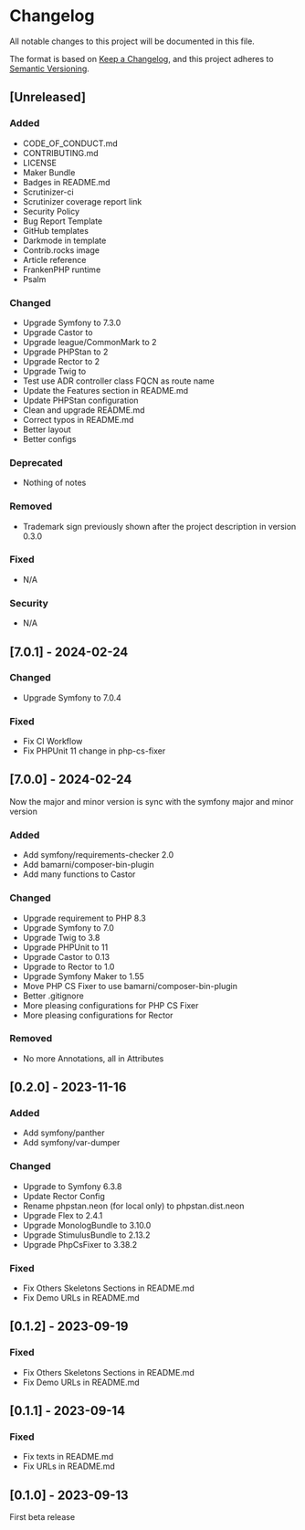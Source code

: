 # Changelog

All notable changes to this project will be documented in this file.

The format is based on [Keep a Changelog](https://keepachangelog.com/en/1.1.0/),
and this project adheres to [Semantic Versioning](https://semver.org/spec/v2.0.0.html).

## [Unreleased]

### Added

- CODE_OF_CONDUCT.md
- CONTRIBUTING.md
- LICENSE
- Maker Bundle
- Badges in README.md
- Scrutinizer-ci
- Scrutinizer coverage report link
- Security Policy
- Bug Report Template
- GitHub templates
- Darkmode in template
- Contrib.rocks image
- Article reference
- FrankenPHP runtime
- Psalm

### Changed

- Upgrade Symfony to 7.3.0
- Upgrade Castor to 
- Upgrade league/CommonMark to 2
- Upgrade PHPStan to 2
- Upgrade Rector to 2
- Upgrade Twig to
- Test use ADR controller class FQCN as route name
- Update the Features section in README.md
- Update PHPStan configuration
- Clean and upgrade README.md
- Correct typos in README.md
- Better layout
- Better configs

### Deprecated

- Nothing of notes

### Removed

- Trademark sign previously shown after the project description in version
  0.3.0

### Fixed

- N/A

### Security

- N/A



## [7.0.1] - 2024-02-24

### Changed

- Upgrade Symfony to 7.0.4

### Fixed

- Fix CI Workflow
- Fix PHPUnit 11 change in php-cs-fixer

## [7.0.0] - 2024-02-24

Now the major and minor version is sync with the symfony major and minor version

### Added

- Add symfony/requirements-checker 2.0
- Add bamarni/composer-bin-plugin
- Add many functions to Castor

### Changed

- Upgrade requirement to PHP 8.3
- Upgrade Symfony to 7.0
- Upgrade Twig to 3.8
- Upgrade PHPUnit to 11
- Upgrade Castor to 0.13
- Upgrade to Rector to 1.0
- Upgrade Symfony Maker to 1.55
- Move PHP CS Fixer to use bamarni/composer-bin-plugin
- Better .gitignore
- More pleasing configurations for PHP CS Fixer
- More pleasing configurations for Rector
 
### Removed

- No more Annotations, all in Attributes

## [0.2.0] - 2023-11-16

### Added

- Add symfony/panther
- Add symfony/var-dumper

### Changed

- Upgrade to Symfony 6.3.8
- Update Rector Config
- Rename phpstan.neon (for local only) to phpstan.dist.neon
- Upgrade Flex to 2.4.1
- Upgrade MonologBundle to 3.10.0
- Upgrade StimulusBundle to 2.13.2
- Upgrade PhpCsFixer to 3.38.2

### Fixed

- Fix Others Skeletons Sections in README.md
- Fix Demo URLs in README.md



## [0.1.2] - 2023-09-19

### Fixed

- Fix Others Skeletons Sections in README.md
- Fix Demo URLs in README.md


## [0.1.1] - 2023-09-14

### Fixed

- Fix texts in README.md
- Fix URLs in README.md

## [0.1.0] - 2023-09-13

First beta release
